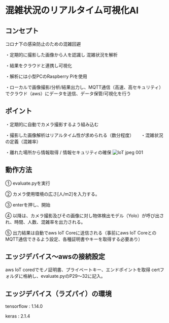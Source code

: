 # 混雑状況のリアルタイム可視化AI
## コンセプト
コロナ下の感染防止のための混雑回避

・定期的に撮影した画像から人を認識し
   混雑状況を解析

・結果をクラウドと連携し可視化

・解析には小型PCのRaspberry Piを使用

・ローカルで画像撮影/分析/結果出力し、MQTT通信（高速、高セキュリティ）でクラウド（aws）にデータを送信、データ保管/可視化を行う

## ポイント

・定期的に自動でカメラ撮影するよう組み込む

・撮影した画像解析はリアルタイム性が求められる（数分程度）
　
・混雑状況の定義（混雑率）

・離れた場所から情報取得 / 情報セキュリティの確保
![IoT jpeg 001](https://user-images.githubusercontent.com/62229682/89100320-1dffa280-d431-11ea-87ea-6dc75d9a7151.jpeg)
## 動作方法

① evaluate.pyを実行

② カメラ使用環境の広さ[人/m2]を入力する。

③ enterを押し、開始

④ 以降は、カメラ撮影及びその画像に対し物体検出モデル（Yolo）が呼び出され、時間、人数、混雑率を出力される。

⑤ 出力結果は自動でaws IoT Coreに送信される（事前にaws IoT CoreとのMQTT通信できるよう設定、各種証明書やキーを取得する必要あり）

## エッジデバイス〜awsの接続設定
aws IoT coredでモノ証明書、プライベートキー、エンドポイントを取得
certフォルダに格納し、evaluate.pyのP29〜32に記入。

## エッジデバイス（ラズパイ）の環境

tensorflow : 1.14.0

keras : 2.1.4
